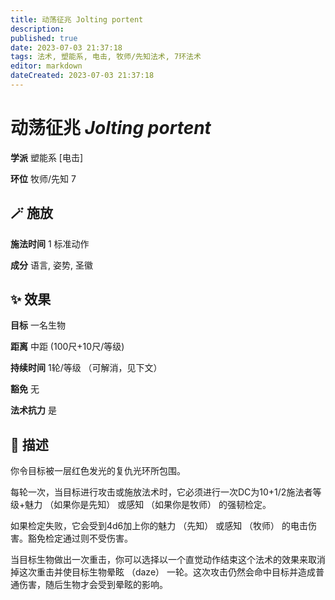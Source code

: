 ```yaml
---
title: 动荡征兆 Jolting portent
description: 
published: true
date: 2023-07-03 21:37:18
tags: 法术, 塑能系, 电击, 牧师/先知法术, 7环法术
editor: markdown
dateCreated: 2023-07-03 21:37:18
---
```


# **动荡征兆** *Jolting portent*

**学派** 塑能系 \[电击\] 

**环位** 牧师/先知 7

## 🪄 施放

**施法时间** 1 标准动作

**成分** 语言, 姿势, 圣徽

## ✨ 效果 

**目标** 一名生物 

**距离** 中距 (100尺+10尺/等级)  

**持续时间** 1轮/等级 （可解消，见下文） 

**豁免** 无

**法术抗力** 是

## 📖 描述

你令目标被一层红色发光的复仇光环所包围。

每轮一次，当目标进行攻击或施放法术时，它必须进行一次DC为10+1/2施法者等级+魅力 （如果你是先知） 或感知 （如果你是牧师） 的强韧检定。

如果检定失败，它会受到4d6加上你的魅力 （先知） 或感知 （牧师） 的电击伤害。豁免检定通过则不受伤害。

当目标生物做出一次重击，你可以选择以一个直觉动作结束这个法术的效果来取消掉这次重击并使目标生物晕眩 （daze） 一轮。这次攻击仍然会命中目标并造成普通伤害，随后生物才会受到晕眩的影响。
    